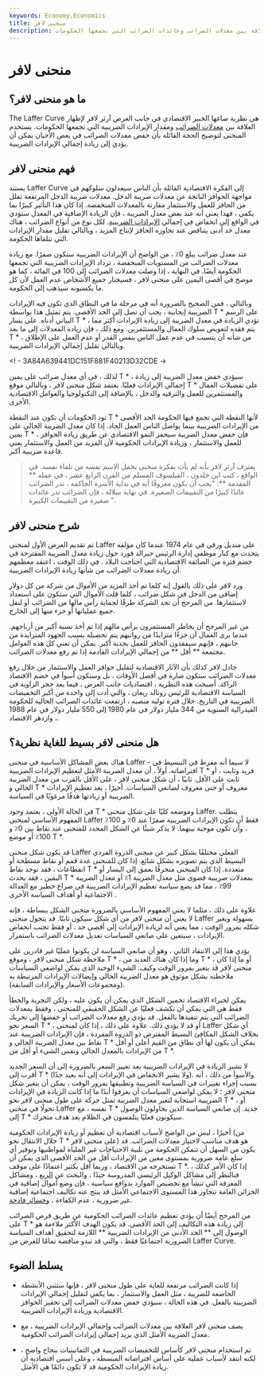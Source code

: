 ```yaml
---
keywords: Economy,Economics
title: منحنى لافر
description: منحنى لافر هو العلاقة بين معدلات الضرائب وعائدات الضرائب التي تجمعها الحكومات.
---
```


# منحنى لافر
## ما هو منحنى لافر؟

The Laffer Curve هي نظرية صاغها الخبير الاقتصادي في جانب العرض آرثر لافر لإظهار العلاقة بين [معدلات الضرائب](/taxrate) ومقدار الإيرادات الضريبية التي تجمعها الحكومات. يستخدم المنحنى لتوضيح الحجة القائلة بأن خفض معدلات الضرائب في بعض الأحيان يمكن أن يؤدي إلى زيادة إجمالي الإيرادات الضريبية.

## فهم منحنى لافر

يستند Laffer Curve إلى الفكرة الاقتصادية القائلة بأن الناس سيعدلون سلوكهم في مواجهة الحوافز الناتجة عن معدلات ضريبة الدخل. معدلات ضريبة الدخل المرتفعة تقلل من الحافز للعمل والاستثمار مقارنة بالمعدلات المنخفضة. إذا كان هذا التأثير كبيرًا بما يكفي ، فهذا يعني أنه عند بعض معدل الضريبة ، فإن الزيادة الإضافية في المعدل ستؤدي في الواقع إلى انخفاض في إجمالي [الإيرادات الضريبية](/revenue). لكل نوع من أنواع الضرائب ، هناك معدل حد أدنى يتناقص عند تجاوزه الحافز لإنتاج المزيد ، وبالتالي تقليل مقدار الإيرادات التي تتلقاها الحكومة.

عند معدل ضرائب يبلغ 0٪ ، من الواضح أن الإيرادات الضريبية ستكون صفرًا. مع زيادة معدلات الضرائب من المستويات المنخفضة ، تزداد الإيرادات الضريبية التي تجمعها الحكومة أيضًا. في النهاية ، إذا وصلت معدلات الضرائب إلى 100 في المائة ، كما هو موضح في أقصى اليمين على منحنى لافر ، فسيختار جميع الأشخاص عدم العمل لأن كل ما يكسبونه سيذهب إلى الحكومة.

وبالتالي ، فمن الصحيح بالضرورة أنه في مرحلة ما في النطاق الذي تكون فيه الإيرادات الضريبية إيجابية ، يجب أن تصل إلى الحد الأقصى. يتم تمثيل هذا بواسطة T * على الرسم البياني أدناه. على يسار T * ، تؤدي الزيادة في معدل الضريبة إلى زيادة الإيرادات أكثر مما يتم فقده لتعويض سلوك العمال والمستثمرين. ومع ذلك ، فإن زيادة المعدلات إلى ما بعد T * من شأنه أن يتسبب في عدم عمل الناس بنفس القدر أو عدم العمل على الإطلاق ، وبالتالي تقليل إجمالي الإيرادات الضريبية.

<! - 3A84A639441DC151F881F40213D32CDE ->

لذلك ، في أي معدل ضرائب على يمين T * ، سيؤدي خفض معدل الضريبة إلى زيادة إجمالي الإيرادات فعليًا. يعتمد شكل منحنى لافر ، وبالتالي موقع T * على تفضيلات العمال والمستثمرين للعمل والترفيه والدخل ، بالإضافة إلى التكنولوجيا والعوامل الاقتصادية الأخرى.

تود الحكومات أن تكون عند النقطة T * لأنها النقطة التي تجمع فيها الحكومة الحد الأقصى من الإيرادات الضريبية بينما يواصل الناس العمل الجاد. إذا كان معدل الضريبة الحالي على يمين T * ، فإن خفض معدل الضريبة سيحفز النمو الاقتصادي عن طريق زيادة الحوافز للعمل والاستثمار ، وزيادة الإيرادات الحكومية لأن المزيد من العمل والاستثمار يعني قاعدة ضريبية أكبر.

> يعترف آرثر لافر بأنه لم يأت بفكرة منحنى يحمل الاسم نفسه من تلقاء نفسه. في الواقع ، كتب ابن خلدون ، الفيلسوف المسلم من القرن الرابع عشر ، في عمله ** المقدمة **: "يجب أن يكون معروفًا أنه في بداية الأسرة الحاكمة ، تدر الضرائب عائدًا كبيرًا من التقييمات الصغيرة. في نهاية سلالة ، فإن الضرائب تدر عائدات صغيرة من التقييمات الكبيرة ".

>

## شرح منحنى لافر

تم تقديم العرض الأول لمنحنى Laffer على منديل ورقي في عام 1974 عندما كان مؤلفه يتحدث مع كبار موظفي إدارة الرئيس جيرالد فورد حول زيادة معدل الضريبة المقترحة في خضم فترة من الضائقة الاقتصادية التي اجتاحت البلاد . في ذلك الوقت ، اعتقد معظمهم أن زيادة معدلات الضرائب من شأنها زيادة الإيرادات الضريبية.

ورد لافر على ذلك بالقول إنه كلما تم أخذ المزيد من الأموال من شركة من كل دولار إضافي من الدخل في شكل ضرائب ، كلما قلت الأموال التي ستكون على استعداد لاستثمارها. من المرجح أن تجد الشركة طرقًا لحماية رأس مالها من الضرائب أو لنقل جميع عملياتها أو جزء منها إلى الخارج.

من غير المرجح أن يخاطر المستثمرون برأس مالهم إذا تم أخذ نسبة أكبر من أرباحهم. عندما يرى العمال أن جزءًا متزايدًا من رواتبهم يتم تحصيله بسبب الجهود المتزايدة من جانبهم ، فإنهم سيفقدون الحافز للعمل بجدية أكبر. يمكن أن تعني كل هذه العوامل مجتمعة ** أقل ** من إجمالي الإيرادات القادمة إذا تم رفع معدلات الضرائب.

جادل لافر كذلك بأن الآثار الاقتصادية لتقليل حوافز العمل والاستثمار من خلال رفع معدلات الضرائب ستكون ضارة في أفضل الأوقات ، بل وستكون أسوأ في خضم الاقتصاد الراكد. أصبحت هذه النظرية ، اقتصاديات جانب العرض ، فيما بعد حجر الزاوية في السياسة الاقتصادية للرئيس رونالد ريغان ، والتي أدت إلى واحدة من أكبر التخفيضات الضريبية في التاريخ. خلال فترة توليه منصبه ، ارتفعت عائدات الضرائب الحالية للحكومة الفيدرالية السنوية من 344 مليار دولار في عام 1980 إلى 550 مليار دولار في عام 1988 ، وازدهر الاقتصاد.

## هل منحنى لافر بسيط للغاية نظرية؟

هناك بعض المشاكل الأساسية في منحنى Laffer - لا سيما أنه مفرط في التبسيط في افتراضاته. أولاً ، أن معدل الضريبة الأمثل لتعظيم الإيرادات الضريبية T * فريد وثابت ، أو ثابت على الأقل. ثانيًا ، أن شكل منحنى لافر ، على الأقل بالقرب من معدل الضريبة الحالي و T * معروف أو حتى معروف لصانعي السياسات. أخيرًا ، يعد تعظيم الإيرادات الضريبية أو زيادتها هدفًا مرغوبًا في السياسة.

في الحالة الأولى ، يعتمد وجود T * وموضعه كليًا على شكل منحنى Laffer. يتطلب المفهوم الأساسي لمنحنى Laffer فقط أن تكون الإيرادات الضريبية صفرًا عند 0٪ و 100٪ ، وأن تكون موجبة بينهما. لا يذكر شيئًا عن الشكل المحدد للمنحنى عند نقاط بين 0٪ و 100٪ أو موضع T *.

قد يكون شكل منحنى Laffer الفعلي مختلفًا بشكل كبير عن منحنى الذروة الفردي البسيط الذي يتم تصويره بشكل شائع. إذا كان للمنحنى عدة قمم أو نقاط مسطحة أو انقطاعات ، فقد توجد نقاط T * متعددة. إذا كان المنحنى منحرفًا بعمق إلى اليسار أو اليمين ، فقد يحدث T * بمعدلات ضريبية قصوى مثل معدل الضريبة 1٪ أو معدل الضريبة 99٪ ، مما قد يضع سياسة تعظيم الإيرادات الضريبية في صراع خطير مع العدالة الاجتماعية أو أهداف السياسة الأخرى .

علاوة على ذلك ، مثلما لا يعني المفهوم الأساسي بالضرورة منحنى الشكل ببساطة ، فإنه لا يعني أن منحنى لافر من أي شكل سيكون ثابتًا. قد يتحول منحنى Laffer بسهولة ويغير شكله بمرور الوقت ، مما يعني أنه لزيادة الإيرادات إلى أقصى حد ، أو فقط تجنب انخفاض الإيرادات ، سيتعين على صانعي السياسات تعديل معدلات الضرائب باستمرار.

يؤدي هذا إلى الانتقاد الثاني ، وهو أن صانعي السياسة لن يكونوا عمليًا غير قادرين على ملاحظة شكل منحنى لافر ، وموقع T * ، وما إذا كان هناك العديد من T * ، أو ما إذا كان منحنى لافر قد يتغير بمرور الوقت وكيف. الشيء الوحيد الذي يمكن لواضعي السياسات ملاحظته بشكل موثوق هو معدل الضريبة الحالي وإيصالات الإيرادات المرتبطة به (ومجموعات الأسعار والإيرادات السابقة).

يمكن لخبراء الاقتصاد تخمين الشكل الذي يمكن أن يكون عليه ، ولكن التجربة والخطأ فقط هي التي يمكن أن تكشف فعليًا عن الشكل الحقيقي للمنحنى ، وفقط بمعدلات الضرائب التي يتم تنفيذها بالفعل. قد يؤدي رفع معدلات الضرائب أو خفضها إلى تحريك السعر نحو T * ، أو قد لا يؤدي ذلك. علاوة على ذلك ، إذا كان لمنحنى Laffer أي شكل بخلاف الشكل المكافئ البسيط المفترض ذو الذروة المفردة ، فإن الإيرادات الضريبية عند نقاط بين معدل الضريبة الحالي و T * يمكن أن يكون لها أي نطاق من القيم أعلى أو أقل من الإيرادات بالمعدل الحالي ونفس الشيء أو أقل من T *.

لا تشير الزيادة في الإيرادات الضريبية بعد تغيير السعر بالضرورة إلى أن السعر الجديد أقرب إلى T * (ولا يشير الانخفاض في الإيرادات إلى أنه بعيد جدًا). والأسوأ من ذلك ، أنه بسبب إجراء تغييرات في السياسة الضريبية وتطبيقها بمرور الوقت ، يمكن أن يتغير شكل منحنى لافر ؛ لا يمكن لواضعي السياسات أن يعرفوا أبدًا ما إذا كانت الزيادة في الإيرادات الضريبية استجابة لتغير معدل الضريبة تمثل حركة على طول منحنى لافر نحو T * ، أو تحولًا في منحنى Laffer نفسه ، مع T * جديد. إن صانعي السياسة الذين يحاولون الوصول إلى T * سيكونون فعليًا يتلمسون في الظلام بعد هدف متحرك.

أخيرًا ، ليس من الواضح لأسباب اقتصادية أن تعظيم أو زيادة الإيرادات الحكومية (من خلال الانتقال نحو T * على منحنى لافر) هو هدف مناسب لاختيار معدلات الضرائب. قد يكون من السهل أن تتمكن الحكومة من تلبية الاحتياجات غير الملباة لمواطنيها وتوفير أي سلع عامة ضرورية بمستوى معين من الإيرادات أقل من الحد الأقصى الذي يمكن أن تستخرجه من الاقتصاد ، وربما أقل بكثير اعتمادًا على موقف T *. إذا كان الأمر كذلك ، فبالنظر إلى مشاكل الوكيل الرئيسي المدروسة جيدًا ، والبحث عن [الريع](/rentseeking) ، ومشاكل المعرفة التي تنشأ مع تخصيص الموارد بدوافع سياسية ، فإن وضع أموال إضافية في الخزائن العامة تتجاوز هذا المستوى الاجتماعي الأمثل قد ينتج عنه تكاليف اجتماعية إضافية غير ضرورية ، عدم الكفاءة ، [وخسائر فادحة](/deadweightloss).

من المرجح أيضًا أن يؤدي تعظيم عائدات الضرائب الحكومية عن طريق فرض الضرائب على T * إلى زيادة هذه التكاليف إلى الحد الأقصى. قد يكون الهدف الأكثر ملاءمة هو الوصول إلى ** الحد الأدنى من الإيرادات الضريبية ** اللازمة لتحقيق أهداف السياسة الضرورية اجتماعيًا فقط ، والتي قد تبدو مناقضة تمامًا للغرض من Laffer Curve.

## يسلط الضوء

- إذا كانت الضرائب مرتفعة للغاية على طول منحنى لافر ، فإنها ستثني الأنشطة الخاضعة للضريبة ، مثل العمل والاستثمار ، بما يكفي لتقليل إجمالي الإيرادات الضريبية بالفعل. في هذه الحالة ، سيؤدي خفض معدلات الضرائب إلى تحفيز الحوافز الاقتصادية وزيادة الإيرادات الضريبية.

- يصف منحنى لافر العلاقة بين معدلات الضرائب وإجمالي الإيرادات الضريبية ، مع معدل الضريبة الأمثل الذي يزيد إجمالي إيرادات الضرائب الحكومية.

- تم استخدام منحنى لافر كأساس للتخفيضات الضريبية في الثمانينيات بنجاح واضح ، لكنه انتقد لأسباب عملية على أساس افتراضاته المبسطة ، وعلى أسس اقتصادية أن زيادة الإيرادات الحكومية قد لا تكون دائمًا هي الأمثل.

